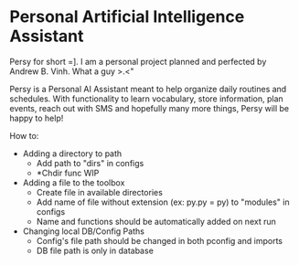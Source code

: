 # Personal Artificial Intelligence Assistant
Persy for short =].
I am a personal project planned and perfected by Andrew B. Vinh. What a guy >.<"

Persy is a Personal AI Assistant meant to help organize daily routines and schedules. With functionality to learn vocabulary, store information, plan events, reach out with SMS and hopefully many more things, Persy will be happy to help!


How to:

- Adding a directory to path
  - Add path to "dirs" in configs
  - *Chdir func WIP
- Adding a file to the toolbox
  - Create file in available directories
  - Add name of file without extension (ex: py.py = py) to "modules" in configs
  - Name and functions should be automatically added on next run
- Changing local DB/Config Paths
  - Config's file path should be changed in both pconfig and imports
  - DB file path is only in database

